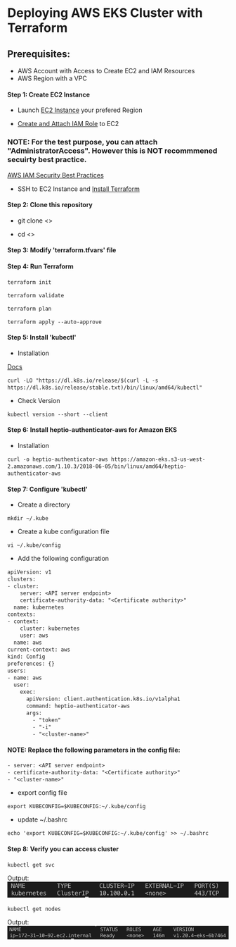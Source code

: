 # Deploying AWS EKS Cluster with Terraform 

## Prerequisites: 

* AWS Account with Access to Create EC2 and IAM Resources
* AWS Region with a VPC

#### Step 1: Create EC2 Instance

* Launch [EC2 Instance](https://docs.aws.amazon.com/quickstarts/latest/vmlaunch/step-1-launch-instance.html) your prefered Region

* [Create and Attach IAM Role](https://aws.amazon.com/blogs/security/easily-replace-or-attach-an-iam-role-to-an-existing-ec2-instance-by-using-the-ec2-console/) to EC2

### NOTE: For the test purpose, you can attach "AdministratorAccess". However this is NOT recommmened secuirty best practice. 
[AWS IAM Security Best Practices](https://docs.aws.amazon.com/IAM/latest/UserGuide/best-practices.html)

* SSH to EC2 Instance and [Install Terraform](https://learn.hashicorp.com/tutorials/terraform/install-cli)

#### Step 2: Clone this repository

* git clone <>

* cd <>

#### Step 3: Modify 'terraform.tfvars' file

#### Step 4: Run Terraform 

```
terraform init
```

```
terraform validate
```

```
terraform plan
```

```
terraform apply --auto-approve
```

#### Step 5: Install 'kubectl'

* Installation

[Docs](https://kubernetes.io/docs/tasks/tools/install-kubectl-linux/#install-kubectl-binary-with-curl-on-linux)
```
curl -LO "https://dl.k8s.io/release/$(curl -L -s https://dl.k8s.io/release/stable.txt)/bin/linux/amd64/kubectl"
```

* Check Version

```
kubectl version --short --client
```

#### Step 6: Install heptio-authenticator-aws for Amazon EKS

* Installation

```
curl -o heptio-authenticator-aws https://amazon-eks.s3-us-west-2.amazonaws.com/1.10.3/2018-06-05/bin/linux/amd64/heptio-authenticator-aws
```

#### Step 7: Configure 'kubectl'

* Create a directory
```
mkdir ~/.kube
```
* Create a kube configuration file
```
vi ~/.kube/config
```
* Add the following configuration 
```
apiVersion: v1
clusters:
- cluster:
    server: <API server endpoint>
    certificate-authority-data: "<Certificate authority>"
  name: kubernetes
contexts:
- context:
    cluster: kubernetes
    user: aws
  name: aws
current-context: aws
kind: Config
preferences: {}
users:
- name: aws
  user:
    exec:
      apiVersion: client.authentication.k8s.io/v1alpha1
      command: heptio-authenticator-aws
      args:
        - "token"
        - "-i"
        - "<cluster-name>"
```
#### NOTE: Replace the following parameters in the config file: 
```
- server: <API server endpoint>
- certificate-authority-data: "<Certificate authority>"
- "<cluster-name>"
```
* export config file
```
export KUBECONFIG=$KUBECONFIG:~/.kube/config
```

* update ~/.bashrc
```
echo 'export KUBECONFIG=$KUBECONFIG:~/.kube/config' >> ~/.bashrc
```

#### Step 8: Verify you can access cluster

```
kubectl get svc
```
Output:
![Alt text](img/cluster-info.png?raw=true "Title")

```
kubectl get nodes
```
Output:
![Alt text](img/node-info.png?raw=true "Title")